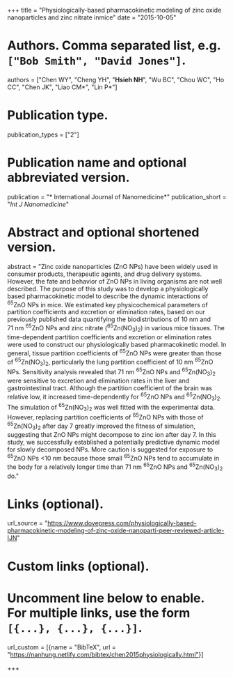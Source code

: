 +++
title = "Physiologically-based pharmacokinetic modeling of zinc oxide nanoparticles and zinc nitrate inmice"
date = "2015-10-05"

# Authors. Comma separated list, e.g. `["Bob Smith", "David Jones"]`.
authors = ["Chen  WY",  "Cheng  YH", "**Hsieh NH**",  "Wu  BC",  "Chou  WC",  "Ho  CC",  "Chen  JK",  "Liao  CM\*",  "Lin  P\*"]

# Publication type.
publication_types = ["2"]

# Publication name and optional abbreviated version.
publication = "* International Journal of Nanomedicine*"
publication_short = "*Int J Nanomedicine*"

# Abstract and optional shortened version.
abstract = "Zinc oxide nanoparticles (ZnO NPs) have been widely used in consumer products, therapeutic agents, and drug delivery systems. However, the fate and behavior of ZnO NPs in living organisms are not well described. The purpose of this study was to develop a physiologically based pharmacokinetic model to describe the dynamic interactions of <sup>65</sup>ZnO NPs in mice. We estimated key physicochemical parameters of partition coefficients and excretion or elimination rates, based on our previously published data quantifying the biodistributions of 10&nbsp;nm and 71&nbsp;nm <sup>65</sup>ZnO NPs and zinc nitrate (<sup>65</sup>Zn(NO<sub>3</sub>)<sub>2</sub>) in various mice tissues. The time-dependent partition coefficients and excretion or elimination rates were used to construct our physiologically based pharmacokinetic model. In general, tissue partition coefficients of <sup>65</sup>ZnO NPs were greater than those of <sup>65</sup>Zn(NO<sub>3</sub>)<sub>2</sub>, particularly the lung partition coefficient of 10&nbsp;nm <sup>65</sup>ZnO NPs. Sensitivity analysis revealed that 71&nbsp;nm <sup>65</sup>ZnO NPs and <sup>65</sup>Zn(NO<sub>3</sub>)<sub>2</sub> were sensitive to excretion and elimination rates in the liver and gastrointestinal tract. Although the partition coefficient of the brain was relative low, it increased time-dependently for <sup>65</sup>ZnO NPs and <sup>65</sup>Zn(NO<sub>3</sub>)<sub>2</sub>. The simulation of <sup>65</sup>Zn(NO<sub>3</sub>)<sub>2</sub> was well fitted with the experimental data. However, replacing partition coefficients of <sup>65</sup>ZnO NPs with those of <sup>65</sup>Zn(NO<sub>3</sub>)<sub>2</sub> after day 7 greatly improved the fitness of simulation, suggesting that ZnO NPs might decompose to zinc ion after day 7. In this study, we successfully established a potentially predictive dynamic model for slowly decomposed NPs. More caution is suggested for exposure to <sup>65</sup>ZnO NPs &lt;10&nbsp;nm because those small <sup>65</sup>ZnO NPs tend to accumulate in the body for a relatively longer time than 71&nbsp;nm <sup>65</sup>ZnO NPs and <sup>65</sup>Zn(NO<sub>3</sub>)<sub>2</sub> do."

# Links (optional).
url_source = "https://www.dovepress.com/physiologically-based-pharmacokinetic-modeling-of-zinc-oxide-nanoparti-peer-reviewed-article-IJN"

# Custom links (optional).
# Uncomment line below to enable. For multiple links, use the form `[{...}, {...}, {...}]`.
url_custom = [{name = "BibTeX", url = "https://nanhung.netlify.com/bibtex/chen2015physiologically.html"}]

+++